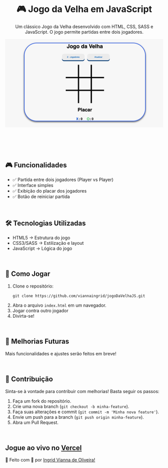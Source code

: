 <header>
        <h1>🎮 Jogo da Velha em JavaScript</h1>
        <p>Um clássico Jogo da Velha desenvolvido com HTML, CSS, SASS e JavaScript. O jogo permite partidas entre dois jogadores.</p>
        <img src="https://github.com/viannaingrid/jogoDaVelhaJS/blob/main/assets/img/jogodaVelha.png"/>
    </header>
    <br>
    <section id="funcionalidades">
        <h2>🎮 Funcionalidades</h2>
        <ul>
            <li>✅ Partida entre dois jogadores (Player vs Player)</li>
            <li>✅ Interface simples</li>
            <li>✅ Exibição do placar dos jogadores</li>
            <li>✅ Botão de reiniciar partida</li>
        </ul>
    </section>
    <br>
    <section id="tecnologias">
        <h2>🛠 Tecnologias Utilizadas</h2>
        <ul>
            <li>HTML5 → Estrutura do jogo</li>
            <li>CSS3/SASS → Estilização e layout</li>
            <li>JavaScript → Lógica do jogo</li>
        </ul>
    </section>
<br>
    <section id="como-jogar">
        <h2>🚀 Como Jogar</h2>
        <ol>
            <li>Clone o repositório:</li>
            <pre><code>git clone https://github.com/viannaingrid/jogoDaVelhaJS.git</code></pre>
            <li>Abra o arquivo <code>index.html</code> em um navegador.</li>
            <li>Jogar contra outro jogador</li>
            <li>Divirta-se!</li>
        </ol>
    </section>
<br>
    <section id="melhorias">
        <h2>🔧 Melhorias Futuras</h2>
        <p>Mais funcionalidades e ajustes serão feitos em breve!</p>
    </section>
<br>
    <section id="contribuicao">
        <h2>📌 Contribuição</h2>
        <p>Sinta-se à vontade para contribuir com melhorias! Basta seguir os passos:</p>
        <ol>
            <li>Faça um fork do repositório.</li>
            <li>Crie uma nova branch (<code>git checkout -b minha-feature</code>).</li>
            <li>Faça suas alterações e commit (<code>git commit -m 'Minha nova feature'</code>).</li>
            <li>Envie um push para a branch (<code>git push origin minha-feature</code>).</li>
            <li>Abra um Pull Request.</li>
        </ol>
    </section>
  
<br>
<section>
  <h2>Jogue ao vivo no <a href="https://jogo-da-velha-js-beta.vercel.app/">Vercel</a></h2>
</section>
    <footer>
        <p>📌 Feito com 💙 por <a href="https://www.linkedin.com/in/ingrid-vianna/">Ingrid Vianna de Oliveira!</a></p>
    </footer>

